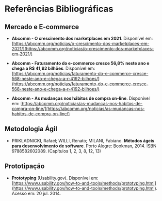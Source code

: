 # Referências Bibliográficas

## Mercado e E-commerce

- **Abcomm - O crescimento dos marketplaces em 2021**. Disponível em: [https://abcomm.org/noticias/o-crescimento-dos-marketplaces-em-2021/](https://abcomm.org/noticias/o-crescimento-dos-marketplaces-em-2021/)

- **Abcomm - Faturamento do e-commerce cresce 56,8% neste ano e chega a R$ 41,92 bilhões**. Disponível em: [https://abcomm.org/noticias/faturamento-do-e-commerce-cresce-568-neste-ano-e-chega-a-r-4192-bilhoes/](https://abcomm.org/noticias/faturamento-do-e-commerce-cresce-568-neste-ano-e-chega-a-r-4192-bilhoes/)

- **Abcomm - As mudanças nos hábitos de compra on-line**. Disponível em: [https://abcomm.org/noticias/as-mudancas-nos-habitos-de-compra-on-line/](https://abcomm.org/noticias/as-mudancas-nos-habitos-de-compra-on-line/)

## Metodologia Ágil

- PRIKLADNICKI, Rafael; WILLI, Renato; MILANI, Fabiano. **Métodos ágeis para desenvolvimento de software**. Porto Alegre: Bookman, 2014. ISBN 9788582602089. (Capítulos 1, 2, 3, 8, 12, 13)

## Prototipação

- **Prototyping** (Usability.gov). Disponível em: [https://www.usability.gov/how-to-and-tools/methods/prototyping.html](https://www.usability.gov/how-to-and-tools/methods/prototyping.html). Acesso em: 20 jul. 2014.
